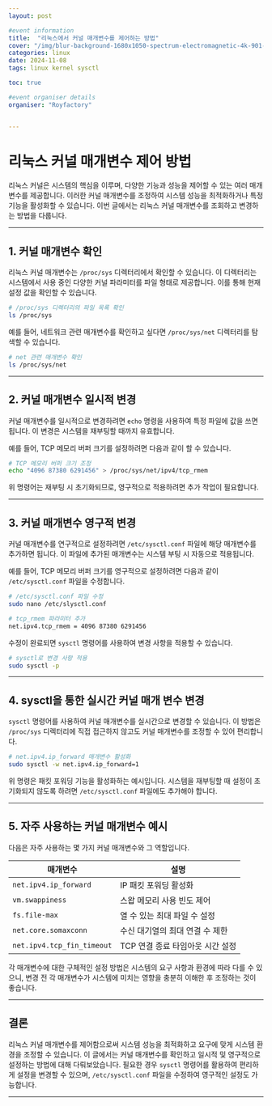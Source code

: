 ```yaml
---
layout: post

#event information
title:  "리눅스에서 커널 매개변수를 제어하는 방법"
cover: "/img/blur-background-1680x1050-spectrum-electromagnetic-4k-901-1.jpg"
categories: linux
date: 2024-11-08
tags: linux kernel sysctl

toc: true

#event organiser details
organiser: "Royfactory"


---
```


# 리눅스 커널 매개변수 제어 방법

리눅스 커널은 시스템의 핵심을 이루며, 다양한 기능과 성능을 제어할 수 있는 여러 매개변수를 제공합니다. 이러한 커널 매개변수를 조정하여 시스템 성능을 최적화하거나 특정 기능을 활성화할 수 있습니다. 이번 글에서는 리눅스 커널 매개변수를 조회하고 변경하는 방법을 다룹니다.

---

## 1. 커널 매개변수 확인

리눅스 커널 매개변수는 `/proc/sys` 디렉터리에서 확인할 수 있습니다. 이 디렉터리는 시스템에서 사용 중인 다양한 커널 파라미터를 파일 형태로 제공합니다. 이를 통해 현재 설정 값을 확인할 수 있습니다.

```bash
# /proc/sys 디렉터리의 파일 목록 확인
ls /proc/sys
```

예를 들어, 네트워크 관련 매개변수를 확인하고 싶다면 `/proc/sys/net` 디렉터리를 탐색할 수 있습니다.

```bash
# net 관련 매개변수 확인
ls /proc/sys/net
```

---

## 2. 커널 매개변수 일시적 변경

커널 매개변수를 일시적으로 변경하려면 `echo` 명령을 사용하여 특정 파일에 값을 쓰면 됩니다. 이 변경은 시스템을 재부팅할 때까지 유효합니다.

예를 들어, TCP 메모리 버퍼 크기를 설정하려면 다음과 같이 할 수 있습니다.

```bash
# TCP 메모리 버퍼 크기 조정
echo "4096 87380 6291456" > /proc/sys/net/ipv4/tcp_rmem
```

위 명령어는 재부팅 시 초기화되므로, 영구적으로 적용하려면 추가 작업이 필요합니다.

---

## 3. 커널 매개변수 영구적 변경

커널 매개변수를 연구적으로 설정하려면 `/etc/sysctl.conf` 파일에 해당 매개변수를 추가하면 됩니다. 이 파일에 추가된 매개변수는 시스템 부팅 시 자동으로 적용됩니다.

예를 들어, TCP 메모리 버퍼 크기를 영구적으로 설정하려면 다음과 같이 `/etc/sysctl.conf` 파일을 수정합니다.

```bash
# /etc/sysctl.conf 파일 수정
sudo nano /etc/slysctl.conf

# tcp_rmem 파라미터 추가
net.ipv4.tcp_rmem = 4096 87380 6291456
```

수정이 완료되면 `sysctl` 명령어를 사용하여 변경 사항을 적용할 수 있습니다.

```bash
# sysctl로 변경 사항 적용
sudo sysctl -p
```

---

## 4. sysctl을 통한 실시간 커널 매개 변수 변경

`sysctl` 명령어를 사용하여 커널 매개변수를 실시간으로 변경할 수 있습니다. 이 방법은 `/proc/sys` 디렉터리에 직접 접근하지 않고도 커널 매개변수를 조정할 수 있어 편리합니다.

```bash
# net.ipv4.ip_forward 매개변수 활성화
sudo sysctl -w net.ipv4.ip_forward=1
```

위 명령은 패킷 포워딩 기능을 활성화하는 예시입니다. 시스템을 재부팅할 때 설정이 초기화되지 않도록 하려면 `/etc/sysctl.conf` 파일에도 추가해야 합니다.

---

## 5. 자주 사용하는 커널 매개변수 예시

다음은 자주 사용하는 몇 가지 커널 매개변수와 그 역할입니다.

|매개변수|설명|
|---|-----|
|`net.ipv4.ip_forward`|IP 패킷 포워딩 활성화|
|`vm.swappiness`|스왑 메모리 사용 빈도 제어|
|`fs.file-max`|열 수 있는 최대 파일 수 설정|
|`net.core.somaxconn`|수신 대기열의 최대 연결 수 제한|
|`net.ipv4.tcp_fin_timeout`|TCP 연결 종료 타임아웃 시간 설정|

각 매개변수에 대한 구체적인 설정 방법은 시스템의 요구 사항과 환경에 따라 다를 수 있으니, 변경 전 각 매개변수가 시스템에 미치는 영향을 충분히 이해한 후 조정하는 것이 좋습니다.

---

## 결론

리눅스 커널 매개변수를 제어함으로써 시스템 성능을 최적화하고 요구에 맞게 시스템 환경을 조정할 수 있습니다. 이 글에서는 커널 매개변수를 확인하고 일시적 및 영구적으로 설정하는 방법에 대해 다뤄보았습니다. 필요한 경우 `sysctl`  명령어를 활용하여 편리하게 설정을 변경할 수 있으며, `/etc/sysctl.conf` 파일을 수정하여 영구적인 설정도 가능합니다.

---

